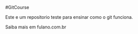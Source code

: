 #GitCourse

Este e um repositorio teste para ensinar como o git funciona.

Saiba mais em fulano.com.br
